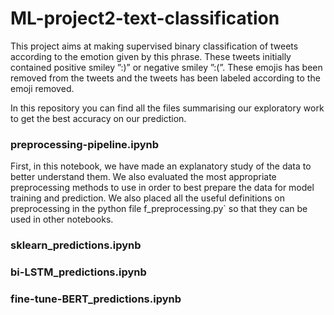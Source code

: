 # ML-project2-text-classification

This project aims at making supervised binary classification of tweets according to the emotion given by this phrase. These tweets initially contained positive smiley ”:)” or negative smiley ”:(”. These emojis has been removed from the tweets and the tweets has been labeled according to the emoji removed.

In this repository you can find all the files summarising our exploratory work to get the best accuracy on our prediction. 

### preprocessing-pipeline.ipynb

First, in this notebook, we have made an explanatory study of the data to better understand them. We also evaluated the most appropriate preprocessing methods to use in order to best prepare the data for model training and prediction. We also placed all the useful definitions on preprocessing in the python file f_preprocessing.py` so that they can be used in other notebooks.

### sklearn_predictions.ipynb

### bi-LSTM_predictions.ipynb

### fine-tune-BERT_predictions.ipynb


